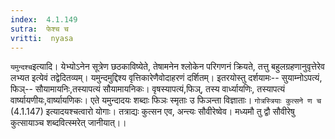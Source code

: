 ```yaml
---
index:  4.1.149
sutra:  फेश्च च
vritti:  nyasa
---
```


`यमुन्दश्च`इत्यादि। येभ्योऽनेन सूत्रेण छठकाविष्येते, तेषामनेन श्लोकेन परिगणनं क्रियते, तत्तु बहुलग्रहणानुवृत्तेरेव लभ्यत इत्येवं तद्वेदितव्यम्। यमुन्दमुद्दिश्य वृत्तिकारेणैवोदाहरणं दर्शितम्। इतरयोस्तु दर्शयामः-- सुयाम्नोऽपत्यं, फिञ्-- सौयामायनिः,तस्यापत्यं सौयामायनिकः। वृषस्यापत्यं,फिञ्, तस्य वार्ध्यायणिः, तस्यापत्यं वार्ष्यायणीयः,वार्ष्यायणिकः। एते यमुन्दादयः शब्दाः फिञः स्मृताः उ फिञन्ता विज्ञाताः। `गोत्रस्त्रियाः कुत्सने ण च` (4.1.147) इत्यादयश्चत्वारो योगाः। तत्राद्यः कुत्सन एव, अन्त्यः सौवीरेष्वेव। मध्यमौ तु द्वौ सौवीरेषु कुत्सायाञ्च शब्दवित्स्मरेत् जानीयात्।।

